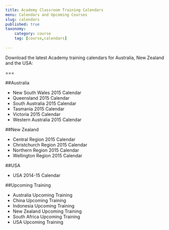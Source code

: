 ```yaml
---
title: Academy Classroom Training Calendars
menu: Calendars and Upcoming Courses
slug: calendars
published: true
taxonomy:
	category: course
	tag: [course,calendars]
    
---
```


Download the latest Academy training calendars for Australia, New Zealand and the USA:

===

##Australia
* New South Wales 2015 Calendar
* Queensland 2015 Calendar
* South Australia 2015 Calendar
* Tasmania 2015 Calendar
* Victoria 2015 Calendar
* Western Australia 2015 Calendar

##New Zealand
* Central Region 2015 Calendar
* Christchurch Region 2015 Calendar
* Northern Region 2015 Calendar
* Wellington Region 2015 Calendar

##USA
* USA 2014-15 Calendar

##Upcoming Training
* Australia Upcoming Training
* China Upcoming Training
* Indonesia Upcoming Training
* New Zealand Upcoming Training
* South Africa Upcoming Training
* USA Upcoming Training